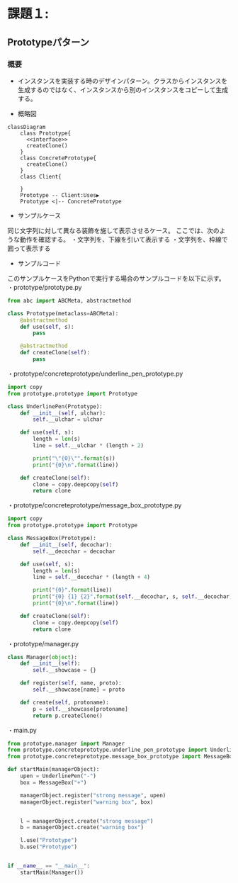 # 課題１:
##  Prototypeパターン

### 概要
* インスタンスを実装する時のデザインパターン。クラスからインスタンスを生成するのではなく、インスタンスから別のインスタンスをコピーして生成する。

* 概略図
```mermaid
classDiagram
    class Prototype{
      <<interface>>
      createClone()
    }
    class ConcretePrototype{
      createClone()
    }
    class Client{

    }
    Prototype -- Client:Uses▶
    Prototype <|-- ConcretePrototype
```

* サンプルケース

同じ文字列に対して異なる装飾を施して表示させるケース。
ここでは、次のような動作を確認する。
・文字列を、下線を引いて表示する
・文字列を、枠線で囲って表示する

* サンプルコード

このサンプルケースをPythonで実行する場合のサンプルコードを以下に示す。
・prototype/prototype.py
```python
from abc import ABCMeta, abstractmethod

class Prototype(metaclass=ABCMeta):
    @abstractmethod
    def use(self, s):
        pass

    @abstractmethod
    def createClone(self):
        pass
```
・prototype/concreteprototype/underline_pen_prototype.py
```python
import copy
from prototype.prototype import Prototype

class UnderlinePen(Prototype):
    def __init__(self, ulchar):
        self.__ulchar = ulchar

    def use(self, s):
        length = len(s)
        line = self.__ulchar * (length + 2)

        print("\"{0}\"".format(s))
        print("{0}\n".format(line))

    def createClone(self):
        clone = copy.deepcopy(self)
        return clone
```
・prototype/concreteprototype/message_box_prototype.py
```python
import copy
from prototype.prototype import Prototype

class MessageBox(Prototype):
    def __init__(self, decochar):
        self.__decochar = decochar

    def use(self, s):
        length = len(s)
        line = self.__decochar * (length + 4)

        print("{0}".format(line))
        print("{0} {1} {2}".format(self.__decochar, s, self.__decochar))
        print("{0}\n".format(line))

    def createClone(self):
        clone = copy.deepcopy(self)
        return clone
```
・prototype/manager.py
```python
class Manager(object):
    def __init__(self):
        self.__showcase = {}

    def register(self, name, proto):
        self.__showcase[name] = proto

    def create(self, protoname):
        p = self.__showcase[protoname]
        return p.createClone()
```
・main.py
```python
from prototype.manager import Manager
from prototype.concreteprototype.underline_pen_prototype import UnderlinePen
from prototype.concreteprototype.message_box_prototype import MessageBox

def startMain(managerObject):
    upen = UnderlinePen("-")
    box = MessageBox("+")

    managerObject.register("strong message", upen)
    managerObject.register("warning box", box)


    l = managerObject.create("strong message")
    b = managerObject.create("warning box")

    l.use("Prototype")
    b.use("Prototype")


if __name__ == "__main__":
    startMain(Manager())
```
